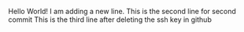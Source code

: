 Hello World!
I am adding a new line.
This is the second line for second commit
This is the third line after deleting the ssh key in github
